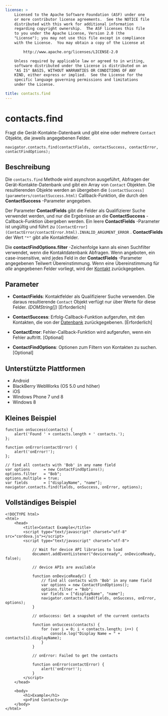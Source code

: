 ```yaml
---
license: >
    Licensed to the Apache Software Foundation (ASF) under one
    or more contributor license agreements.  See the NOTICE file
    distributed with this work for additional information
    regarding copyright ownership.  The ASF licenses this file
    to you under the Apache License, Version 2.0 (the
    "License"); you may not use this file except in compliance
    with the License.  You may obtain a copy of the License at

        http://www.apache.org/licenses/LICENSE-2.0

    Unless required by applicable law or agreed to in writing,
    software distributed under the License is distributed on an
    "AS IS" BASIS, WITHOUT WARRANTIES OR CONDITIONS OF ANY
    KIND, either express or implied.  See the License for the
    specific language governing permissions and limitations
    under the License.

title: contacts.find
---
```


# contacts.find

Fragt die Gerät-Kontakte-Datenbank und gibt eine oder mehrere `Contact` Objekte, die jeweils angegebenen Felder.

    navigator.contacts.find(contactFields, contactSuccess, contactError, contactFindOptions);
    

## Beschreibung

Die `contacts.find` Methode wird asynchron ausgeführt, Abfragen der Gerät-Kontakte-Datenbank und gibt ein Array von `Contact` Objekten. Die resultierenden Objekte werden an übergeben die `[contactSuccess](parameters/contactSuccess.html)` Callback-Funktion, die durch den **ContactSuccess** -Parameter angegeben.

Der Parameter **ContactFields** gibt die Felder als Qualifizierer Suche verwendet werden, und nur die Ergebnisse an die **ContactSuccess** -Callback-Funktion übergeben werden. Ein leere **ContactFields** -Parameter ist ungültig und führt zu `[ContactError](ContactError/contactError.html).INVALID_ARGUMENT_ERROR` . **ContactFields** der Wert `"*"` gibt alle Kontaktfelder.

Die **contactFindOptions.filter** -Zeichenfolge kann als einen Suchfilter verwendet, wenn die Kontaktdatenbank Abfragen. Wenn angeboten, ein case-insensitive, wird jedes Feld in der **ContactFields** -Parameter angegebenen Teilwert Übereinstimmung. Wenn eine Übereinstimmung für *alle* angegebenen Felder vorliegt, wird der [Kontakt](Contact/contact.html) zurückgegeben.

## Parameter

*   **ContactFields**: Kontaktfelder als Qualifizierer Suche verwenden. Die daraus resultierende `Contact` Objekt verfügt nur über Werte für diese Felder. *(DOMString[])* [Erforderlich]

*   **ContactSuccess**: Erfolg-Callback-Funktion aufgerufen, mit den Kontakten, die von der [Datenbank](../storage/database/database.html) zurückgegebenen. [Erforderlich]

*   **ContactError**: Fehler-Callback-Funktion wird aufgerufen, wenn ein Fehler auftritt. [Optional]

*   **ContactFindOptions**: Optionen zum Filtern von Kontakten zu suchen. [Optional]

## Unterstützte Plattformen

*   Android
*   BlackBerry WebWorks (OS 5.0 und höher)
*   iOS
*   Windows Phone 7 und 8
*   Windows 8

## Kleines Beispiel

    function onSuccess(contacts) {
        alert('Found ' + contacts.length + ' contacts.');
    };
    
    function onError(contactError) {
        alert('onError!');
    };
    
    // find all contacts with 'Bob' in any name field
    var options      = new ContactFindOptions();
    options.filter   = "Bob";
    options.multiple = true;
    var fields       = ["displayName", "name"];
    navigator.contacts.find(fields, onSuccess, onError, options);
    

## Vollständiges Beispiel

    <!DOCTYPE html>
    <html>
        <head>
            <title>Contact Example</title>
            <script type="text/javascript" charset="utf-8" src="cordova.js"></script>
            <script type="text/javascript" charset="utf-8">
    
                // Wait for device API libraries to load
                document.addEventListener("deviceready", onDeviceReady, false);
    
                // device APIs are available
    
                function onDeviceReady() {
                    // find all contacts with 'Bob' in any name field
                    var options = new ContactFindOptions();
                    options.filter = "Bob";
                    var fields = ["displayName", "name"];
                    navigator.contacts.find(fields, onSuccess, onError, options);
                }
    
                // onSuccess: Get a snapshot of the current contacts
    
                function onSuccess(contacts) {
                    for (var i = 0; i < contacts.length; i++) {
                        console.log("Display Name = " + contacts[i].displayName);
                    }
                }
    
                // onError: Failed to get the contacts
    
                function onError(contactError) {
                    alert('onError!');
                }
            </script>
        </head>
    
        <body>
            <h1>Example</h1>
            <p>Find Contacts</p>
        </body>
    </html>